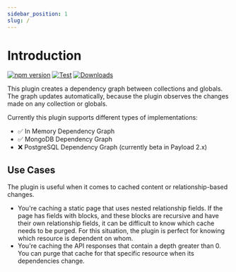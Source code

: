 ```yaml
---
sidebar_position: 1
slug: /
---
```


# Introduction

[![npm version](https://badge.fury.io/js/payload-dependency-graph.svg)](https://badge.fury.io/js/payload-dependency-graph) [![Test](https://github.com/GeorgeHulpoi/payload-dependency-graph/actions/workflows/test.yml/badge.svg)](https://github.com/GeorgeHulpoi/payload-dependency-graph/actions/workflows/test.yml) [![Downloads](http://img.shields.io/npm/dw/payload-dependency-graph.svg)](https://www.npmjs.com/package/payload-dependency-graph)

This plugin creates a dependency graph between collections and globals. The graph updates automatically, because the plugin observes the changes made on any collection or globals.

Currently this plugin supports different types of implementations:

-   ✅ In Memory Dependency Graph
-   ✅ MongoDB Dependency Graph
-   ❌ PostgreSQL Dependency Graph (currently beta in Payload 2.x)

## Use Cases

The plugin is useful when it comes to cached content or relationship-based changes.

-   You're caching a static page that uses nested relationship fields. If the page has fields with blocks, and these blocks are recursive and have their own relationship fields, it can be difficult to know which cache needs to be purged. For this situation, the plugin is perfect for knowing which resource is dependent on whom.
-   You're caching the API responses that contain a depth greater than 0. You can purge that cache for that specific resource when its dependencies change.
